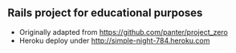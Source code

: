 ## Rails project for educational purposes

* Originally adapted from https://github.com/panter/project_zero
* Heroku deploy under http://simple-night-784.heroku.com

